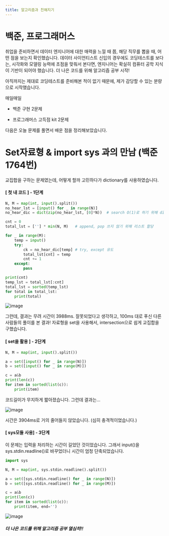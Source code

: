 ```yaml
---
title: 알고리즘과 친해지기
---
```


# 백준, 프로그래머스

취업을 준비하면서 데이터 엔지니어에 대한 매력을 느낄 때 쯤, 해당 직무를 뽑을 때, 어떤 점을 보는지 확인했습니다.
데이터 사이언티스트 신입의 경우에도 코딩테스트를 보다는, 시각화와 모델링 능력에 초점을 맞춰서 본다면, 엔지니어는 확실히 컴퓨터 공학 지식이 기반이 되어야 했습니다. 더 나은 코드를 위해 알고리즘 공부 시작!

아직까지는 제대로 코딩테스트를 준비해본 적이 없기 때문에, 제가 감당할 수 있는 분량으로 시작했습니다.

매일매일

- 백준 구현 2문제

- 프로그래머스 고득점 kit 2문제

다음은 오늘 문제를 풀면서 배운 점을 정리해보았습니다.

# Set자료형 & import sys 과의 만남 (백준 1764번)

교집합을 구하는 문제였는데, 어떻게 할까 고민하다가 dictionary를 사용하였습니다.

#### [ 첫 내 코드 ] - 1단계

```python
N, M = map(int, input().split())
no_hear_lst = [input() for _ in range(N)]
no_hear_dic = dict(zip(no_hear_lst, [0]*N))  # search O(1)로 하기 위해 dictionary

cnt = 0
total_lst = [''] * min(N, M)   # append, pop 쓰지 않기 위해 리스트 할당

for _ in range(M):
    temp = input()
    try:
        ck = no_hear_dic[temp] # try, except 유도
        total_lst[cnt] = temp
        cnt += 1
    except:
        pass

print(cnt)
temp_lst = total_lst[:cnt]
total_lst = sorted(temp_lst)
for total in total_lst:
    print(total)
```

![image](https://user-images.githubusercontent.com/42775225/87614955-743fc680-c74c-11ea-8a88-b3cbeaf768bf.png)

그런데, 결과는 무려 시간이 3988ms. 잘못되었다고 생각하고, 100ms 대로 푸신 다른 사람들의 풀이를 본 결과! 자료형을 set을 사용해서, intersection으로 쉽게 교집합을 구했습니다.

#### [ set을 활용 ] - 2단계

```python
N, M = map(int, input().split())

a = set([input() for _ in range(N)])
b = set([input() for _ in range(M)])

c = a&b
print(len(c))
for item in sorted(list(c)):
    print(item)
```

코드길이가 무지하게 짧아졌습니다. 그런데 결과는...

![image](https://user-images.githubusercontent.com/42775225/87615322-6f2f4700-c74d-11ea-9434-86c9efa64f8a.png)

시간은 3904ms로 거의 줄어들지 않았습니다. (심히 충격적이었습니다.)

#### [ sys모듈 사용] - 3단계

이 문제는 입력을 처리하는 시간이 길었던 것이었습니다. 그래서 input()을 sys.stdin.readline()로 바꾸었더니 시간이 엄청 단축되었습니다.

```python
import sys

N, M = map(int, sys.stdin.readline().split())

a = set([sys.stdin.readline() for _ in range(N)])
b = set([sys.stdin.readline() for _ in range(M)])

c = a&b
print(len(c))
for item in sorted(list(c)):
    print(item, end='')
```

![image](https://user-images.githubusercontent.com/42775225/87618023-c801de00-c753-11ea-9891-8830eb7d0ba5.png)





#### **_더 나은 코드를 위해 알고리즘 공부 열심히!!_**

